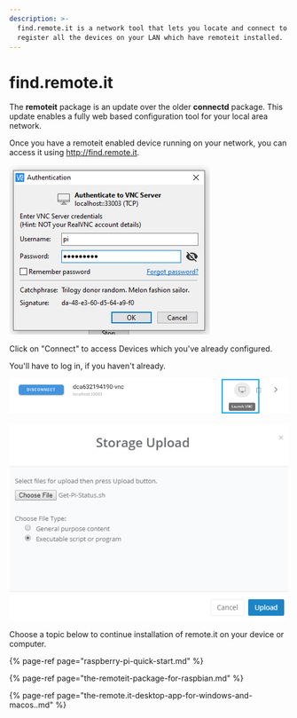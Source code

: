 ```yaml
---
description: >-
  find.remote.it is a network tool that lets you locate and connect to or
  register all the devices on your LAN which have remoteit installed.
---
```


# find.remote.it

The **remoteit** package is an update over the older **connectd** package.  This update enables a fully web based configuration tool for your local area network.

Once you have a remoteit enabled device running on your network, you can access it using http://find.remote.it.

![](../.gitbook/assets/image%20%28291%29.png)

Click on "Connect" to access Devices which you've already configured.

You'll have to log in, if you haven't already.

![](../.gitbook/assets/image%20%28219%29.png)

![](../.gitbook/assets/image%20%28270%29.png)

Choose a topic below to continue installation of remote.it on your device or computer.

{% page-ref page="raspberry-pi-quick-start.md" %}

{% page-ref page="the-remoteit-package-for-raspbian.md" %}

{% page-ref page="the-remote.it-desktop-app-for-windows-and-macos..md" %}



